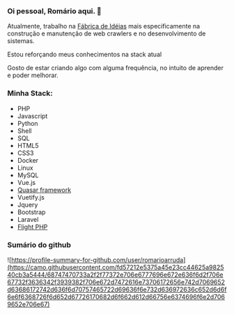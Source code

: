 ### Oi pessoal, Romário aqui. 👋

Atualmente, trabalho na [Fábrica de Idéias](http://www.fabricadeideias.com.br)
mais especificamente na construção e manutenção de web crawlers e no desenvolvimento de sistemas.

Estou reforçando meus conhecimentos na stack atual

Gosto de estar criando algo com alguma frequência, no intuito de aprender e poder melhorar.

### Minha Stack:
- PHP
- Javascript
- Python
- Shell
- SQL
- HTML5
- CSS3
- Docker
- Linux
- MySQL
- Vue.js
- [Quasar framework](https://quasar.dev)
- Vuetify.js
- Jquery
- Bootstrap
- Laravel
- [Flight PHP](https://flightphp.com)


### Sumário do github
![https://profile-summary-for-github.com/user/romarioarruda](https://camo.githubusercontent.com/fd57212e5375a45e23cc44625a982540cb3a5444/68747470733a2f2f77372e706e6777696e672e636f6d2f706e67732f3636342f3939382f706e672d7472616e73706172656e742d7069652d63686172742d636f6d70757465722d69636f6e732d636972636c652d6d6f6e6f6368726f6d652d67726170682d6f662d612d66756e6374696f6e2d7069652e706e67)
